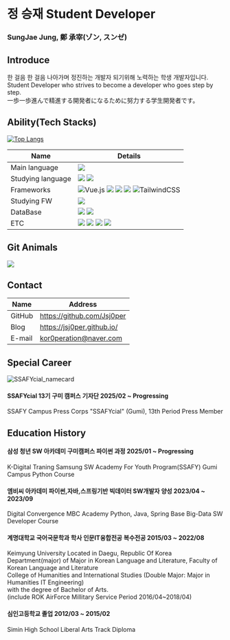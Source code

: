# 정 승재 Student Developer

### SungJae Jung, 鄭 承宰(ゾン, スンゼ)


## Introduce

한 걸음 한 걸음 나아가며 정진하는 개발자 되기위해 노력하는 학생 개발자입니다.  
Student Developer who strives to become a developer who goes step by step.  
一歩一歩進んで精進する開発者になるために努力する学生開発者です。

## Ability(Tech Stacks)

[![Top Langs](https://github-readme-stats.vercel.app/api/top-langs/?username=Jsj0per)](https://github.com/anuraghazra/github-readme-stats)

| Name       | Details                                                                                                                                                                                                      |
| ---------- | ------------------------------------------------------------------------------------------------------------------------------------------------------------------------------------------------------------ |
| Main language   | <img src="https://img.shields.io/badge/Python-3776AB?style=for-the-badge&logo=Python&logoColor=yellow"> |
| Studying language   | <img src="https://img.shields.io/badge/java-E11F21?style=for-the-badge&logo=OpenJDK&logoColor=white"> <img src="https://img.shields.io/badge/Ruby-CC342D?style=for-the-badge&logo=Ruby&logoColor=white">  |
| Frameworks | ![Vue.js](https://img.shields.io/badge/vuejs-%2335495e.svg?style=for-the-badge&logo=vuedotjs&logoColor=%234FC08D) <img src="https://img.shields.io/badge/django-%23092E20.svg?style=for-the-badge&logo=django&logoColor=white"> <img src="https://img.shields.io/badge/Jekyll-CC0000?style=for-the-badge&logo=Jekyll&logoColor=white"> <img src="https://img.shields.io/badge/bootstrap-%238511FA.svg?style=for-the-badge&logo=bootstrap&logoColor=white"> ![TailwindCSS](https://img.shields.io/badge/tailwindcss-%2338B2AC.svg?style=for-the-badge&logo=tailwind-css&logoColor=white) |
| Studying FW | <img src="https://img.shields.io/badge/spring-6DB33F?style=for-the-badge&logo=Spring&logoColor=white"> |
| DataBase   | <img src="https://img.shields.io/badge/sqlite-%2307405e.svg?style=for-the-badge&logo=sqlite&logoColor=white"> <img src="https://img.shields.io/badge/MySQL-4479A1?style=for-the-badge&logo=MySQL&logoColor=white"> |
| ETC        | <img src="https://img.shields.io/badge/git-F05032?style=for-the-badge&logo=git&logoColor=white"> <img src="https://img.shields.io/badge/notion-000000?style=for-the-badge&logo=Notion&logoColor=white"> <img src="https://img.shields.io/badge/Adobe%20Premiere%20Pro-9999FF.svg?style=for-the-badge&logo=Adobe%20Premiere%20Pro&logoColor=white"> <img src="https://img.shields.io/badge/adobe%20photoshop-%2331A8FF.svg?style=for-the-badge&logo=adobe%20photoshop&logoColor=white"> |

## Git Animals

<a href="https://github.com/devxb/gitanimals">
  <img src="https://render.gitanimals.org/farms/Jsj0per"/>
</a>

## Contact


| Name   | Address                    |
| ------ | -------------------------- |
| GitHub | https://github.com/Jsj0per |
| Blog   | https://jsj0per.github.io/ |
| E-mail | kor0peration@naver.com     |

## Special Career

![SSAFYcial_namecard](https://jsj0per.github.io/pages/SSAFYcial/SSAFYcial_namecard.png)

#### SSAFYcial 13기 구미 캠퍼스 기자단 2025/02 ~ Progressing

SSAFY Campus Press Corps "SSAFYcial" (Gumi), 13th Period Press Member

## Education History

#### 삼성 청년 SW 아카데미 구미캠퍼스 파이썬 과정                                        2025/01 ~ Progressing

K-Digital Traning Samsung SW Academy For Youth Program(SSAFY) Gumi Campus Python Course

#### 엠비씨 아카데미 파이썬,자바,스프링기반 빅데이터 SW개발자 양성                        2023/04 ~ 2023/09  

Digital Convergence MBC Academy Python, Java, Spring Base Big-Data SW Developer Course

#### 계명대학교 국어국문학과 학사 인문IT융합전공 복수전공                                2015/03 ~ 2022/08  

Keimyung University Located in Daegu, Republic Of Korea  
Department(major) of Major in Korean Language and Literature, Faculty of Korean Language and Literature  
College of Humanities and International Studies (Double Major: Major in Humanities IT Engineering)  
with the degree of Bachelor of Arts.  
(include ROK AirForce Millitary Service Period 2016/04~2018/04)  

#### 심인고등학교 졸업                                                                   2012/03 ~ 2015/02  
Simin High School Liberal Arts Track Diploma
